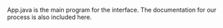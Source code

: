 App.java is the main program for the interface.
The documentation for our process is also included here.
